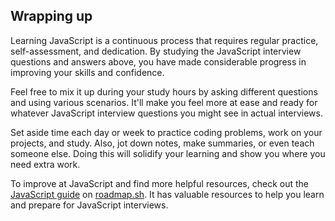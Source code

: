 ## Wrapping up

Learning JavaScript is a continuous process that requires regular practice, self-assessment, and dedication. By studying the JavaScript interview questions and answers above, you have made considerable progress in improving your skills and confidence.

Feel free to mix it up during your study hours by asking different questions and using various scenarios. It'll make you feel more at ease and ready for whatever JavaScript interview questions you might see in actual interviews.

Set aside time each day or week to practice coding problems, work on your projects, and study. Also, jot down notes, make summaries, or even teach someone else. Doing this will solidify your learning and show you where you need extra work.

To improve at JavaScript and find more helpful resources, check out the [JavaScript guide](https://roadmap.sh/javascript) on [roadmap.sh](http://roadmap.sh). It has valuable resources to help you learn and prepare for JavaScript interviews.

